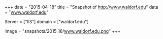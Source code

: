 
+++
date = "2015-04-18"
title = "Snapshot of http://www.waldorf.edu"
data = "www.waldorf.edu"

Server = ["IIS"]
domain = ["waldorf.edu"]

  image = "snapshots/2015_16/www.waldorf.edu.png"
+++
#
